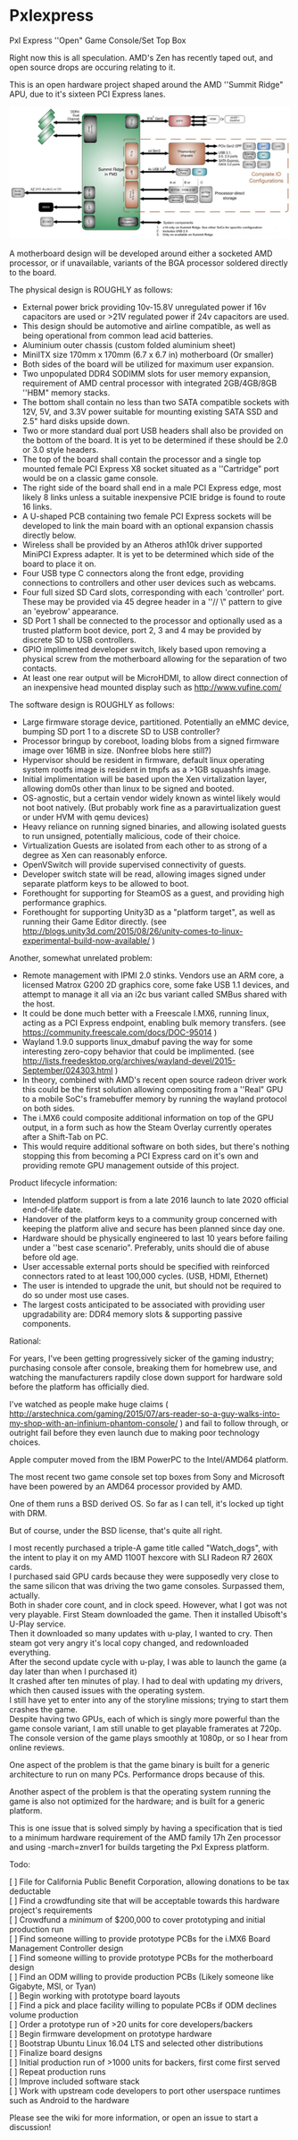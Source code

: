# PxIexpress
PxI Express ''Open" Game Console/Set Top Box

Right now this is all speculation. AMD's Zen has recently taped out, and open source drops are occuring relating to it.

This is an open hardware project shaped around the AMD ''Summit Ridge" APU, due to it's sixteen PCI Express lanes.

![SummitRidge](https://raw.githubusercontent.com/kamilion/PxIexpress/master/images/amd_summit_ridge_features_capabilities.jpg)

A motherboard design will be developed around either a socketed AMD processor, or if unavailable, variants of the BGA processor soldered directly to the board.

The physical design is ROUGHLY as follows:
* External power brick providing 10v-15.8V unregulated power if 16v capacitors are used or >21V regulated power if 24v capacitors are used.
* This design should be automotive and airline compatible, as well as being operational from common lead acid batteries.
* Aluminium outer chassis (custom folded aluminium sheet)
* MiniITX size 170mm x 170mm (6.7 x 6.7 in) motherboard (Or smaller)
* Both sides of the board will be utilized for maximum user expansion.
* Two unpopulated DDR4 SODIMM slots for user memory expansion, requirement of AMD central processor with integrated 2GB/4GB/8GB ''HBM" memory stacks.
* The bottom shall contain no less than two SATA compatible sockets with 12V, 5V, and 3.3V power suitable for mounting existing SATA SSD and 2.5" hard disks upside down.
* Two or more standard dual port USB headers shall also be provided on the bottom of the board. It is yet to be determined if these should be 2.0 or 3.0 style headers.
* The top of the board shall contain the processor and a single top mounted female PCI Express X8 socket situated as a ''Cartridge" port would be on a classic game console.
* The right side of the board shall end in a male PCI Express edge, most likely 8 links unless a suitable inexpensive PCIE bridge is found to route 16 links.
* A U-shaped PCB containing two female PCI Express sockets will be developed to link the main board with an optional expansion chassis directly below.
* Wireless shall be provided by an Atheros ath10k driver supported MiniPCI Express adapter. It is yet to be determined which side of the board to place it on.
* Four USB type C connectors along the front edge, providing connections to controllers and other user devices such as webcams.
* Four full sized SD Card slots, corresponding with each 'controller' port. These may be provided via 45 degree header in a ''// \\" pattern to give an 'eyebrow' appearance.
* SD Port 1 shall be connected to the processor and optionally used as a trusted platform boot device, port 2, 3 and 4 may be provided by discrete SD to USB controllers.
* GPIO implimented developer switch, likely based upon removing a physical screw from the motherboard allowing for the separation of two contacts.
* At least one rear output will be MicroHDMI, to allow direct connection of an inexpensive head mounted display such as http://www.vufine.com/

The software design is ROUGHLY as follows:
* Large firmware storage device, partitioned. Potentially an eMMC device, bumping SD port 1 to a discrete SD to USB controller?
* Processor bringup by coreboot, loading blobs from a signed firmware image over 16MB in size. (Nonfree blobs here still?)
* Hypervisor should be resident in firmware, default linux operating system rootfs image is resident in tmpfs as a >1GB squashfs image.
* Initial implimentation will be based upon the Xen virtalization layer, allowing dom0s other than linux to be signed and booted.
* OS-agnostic, but a certain vendor widely known as wintel likely would not boot natively. (But probably work fine as a paravirtualization guest or under HVM with qemu devices)
* Heavy reliance on running signed binaries, and allowing isolated guests to run unsigned, potentially malicious, code of their choice.
* Virtualization Guests are isolated from each other to as strong of a degree as Xen can reasonably enforce.
* OpenVSwitch will provide supervised connectivity of guests.
* Developer switch state will be read, allowing images signed under separate platform keys to be allowed to boot.
* Forethought for supporting for SteamOS as a guest, and providing high performance graphics.
* Forethought for supporting Unity3D as a "platform target", as well as running their Game Editor directly. (see http://blogs.unity3d.com/2015/08/26/unity-comes-to-linux-experimental-build-now-available/ )

Another, somewhat unrelated problem:
* Remote management with IPMI 2.0 stinks. Vendors use an ARM core, a licensed Matrox G200 2D graphics core, some fake USB 1.1 devices, and attempt to manage it all via an i2c bus variant called SMBus shared with the host.
* It could be done much better with a Freescale I.MX6, running linux, acting as a PCI Express endpoint, enabling bulk memory transfers. (see https://community.freescale.com/docs/DOC-95014 )
* Wayland 1.9.0 supports linux_dmabuf paving the way for some interesting zero-copy behavior that could be implimented. (see http://lists.freedesktop.org/archives/wayland-devel/2015-September/024303.html )
* In theory, combined with AMD's recent open source radeon driver work this could be the first solution allowing compositing from a ''Real" GPU to a mobile SoC's framebuffer memory by running the wayland protocol on both sides.
* The i.MX6 could composite additional information on top of the GPU output, in a form such as how the Steam Overlay currently operates after a Shift-Tab on PC.
* This would require additional software on both sides, but there's nothing stopping this from becoming a PCI Express card on it's own and providing remote GPU management outside of this project.

Product lifecycle information:
* Intended platform support is from a late 2016 launch to late 2020 official end-of-life date.
* Handover of the platform keys to a community group concerned with keeping the platform alive and secure has been planned since day one.
* Hardware should be physically engineered to last 10 years before failing under a ''best case scenario". Preferably, units should die of abuse before old age.
* User accessable external ports should be specified with reinforced connectors rated to at least 100,000 cycles. (USB, HDMI, Ethernet)
* The user is intended to upgrade the unit, but should not be required to do so under most use cases.
* The largest costs anticipated to be associated with providing user upgradability are: DDR4 memory slots & supporting passive components.

Rational:

For years, I've been getting progressively sicker of the gaming industry; purchasing console after console, breaking them for homebrew use, and watching the manufacturers rapdily close down support for hardware sold before the platform has officially died.

I've watched as people make huge claims ( http://arstechnica.com/gaming/2015/07/ars-reader-so-a-guy-walks-into-my-shop-with-an-infinium-phantom-console/ ) and fail to follow through, or outright fail before they even launch due to making poor technology choices.

Apple computer moved from the IBM PowerPC to the Intel/AMD64 platform.

The most recent two game console set top boxes from Sony and Microsoft have been powered by an AMD64 processor provided by AMD.

One of them runs a BSD derived OS. So far as I can tell, it's locked up tight with DRM.

But of course, under the BSD license, that's quite all right.

  I most recently purchased a triple-A game title called "Watch_dogs", with the intent to play it on my AMD 1100T hexcore with SLI Radeon R7 260X cards.  
  I purchased said GPU cards because they were supposedly very close to the same silicon that was driving the two game consoles. Surpassed them, actually.  
  Both in shader core count, and in clock speed. However, what I got was not very playable. First Steam downloaded the game. Then it installed Ubisoft's U-Play service.  
  Then it downloaded so many updates with u-play, I wanted to cry. Then steam got very angry it's local copy changed, and redownloaded everything.  
  After the second update cycle with u-play, I was able to launch the game (a day later than when I purchased it)  
  It crashed after ten minutes of play. I had to deal with updating my drivers, which then caused issues with the operating system.  
  I still have yet to enter into any of the storyline missions; trying to start them crashes the game.  
  Despite having two GPUs, each of which is singly more powerful than the game console variant, I am still unable to get playable framerates at 720p.  
  The console version of the game plays smoothly at 1080p, or so I hear from online reviews.  

One aspect of the problem is that the game binary is built for a generic architecture to run on many PCs. Performance drops because of this.

Another aspect of the problem is that the operating system running the game is also not optimized for the hardware; and is built for a generic platform.

This is one issue that is solved simply by having a specification that is tied to a minimum hardware requirement of the AMD family 17h Zen processor and using -march=znver1 for builds targeting the PxI Express platform.



Todo:

  [ ] File for California Public Benefit Corporation, allowing donations to be tax deductable  
  [ ] Find a crowdfunding site that will be acceptable towards this hardware project's requirements  
  [ ] Crowdfund a *minimum* of $200,000 to cover prototyping and initial production run  
  [ ] Find someone willing to provide prototype PCBs for the i.MX6 Board Management Controller design  
  [ ] Find someone willing to provide prototype PCBs for the motherboard design  
  [ ] Find an ODM willing to provide production PCBs (Likely someone like Gigabyte, MSI, or Tyan)  
  [ ] Begin working with prototype board layouts  
  [ ] Find a pick and place facility willing to populate PCBs if ODM declines volume production  
  [ ] Order a prototype run of >20 units for core developers/backers  
  [ ] Begin firmware development on prototype hardware  
  [ ] Bootstrap Ubuntu Linux 16.04 LTS and selected other distributions  
  [ ] Finalize board designs  
  [ ] Initial production run of >1000 units for backers, first come first served  
  [ ] Repeat production runs  
  [ ] Improve included software stack  
  [ ] Work with upstream code developers to port other userspace runtimes such as Android to the hardware  

Please see the wiki for more information, or open an issue to start a discussion!
